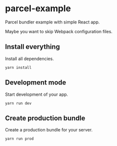 # parcel-example

Parcel bundler example with simple React app.

Maybe you want to skip Webpack configuration files.

## Install everything

Install all dependencies.

```
yarn install
```

## Development mode

Start development of your app.

```
yarn run dev
```

## Create production bundle

Create a production bundle for your server.

```
yarn run prod
```